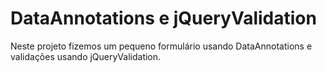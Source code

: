 # DataAnnotations e jQueryValidation
 Neste projeto fizemos um pequeno formulário usando DataAnnotations e validações usando jQueryValidation.
